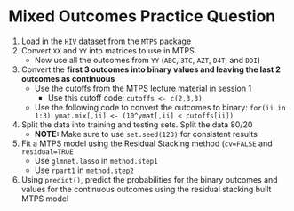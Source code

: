 # Mixed Outcomes Practice Question

1. Load in the `HIV` dataset from the `MTPS` package
2. Convert `XX` and `YY` into matrices to use in MTPS
    - Now use all the outcomes from `YY` (`ABC`, `3TC`, `AZT`, `D4T`, and `DDI`)
3. Convert the **first 3 outcomes into binary values and leaving the last 2 outcomes as continuous**
    - Use the cutoffs from the MTPS lecture material in session 1
        - Use this cutoff code: `cutoffs <- c(2,3,3)`
    - Use the following code to convert the outcomes to binary: `for(ii in 1:3) ymat.mix[,ii] <- (10^ymat[,ii] < cutoffs[ii])`
4. Split the data into training and testing sets. Split the data 80/20
    - **NOTE:** Make sure to use `set.seed(123)` for consistent results
5. Fit a MTPS model using the Residual Stacking method (`cv=FALSE` and `residual=TRUE`
    - Use `glmnet.lasso` in `method.step1`
    - Use `rpart1` in `method.step2`
5. Using `predict()`, predict the probabilities for the binary outcomes and values for the continuous outcomes using the residual stacking built MTPS model









